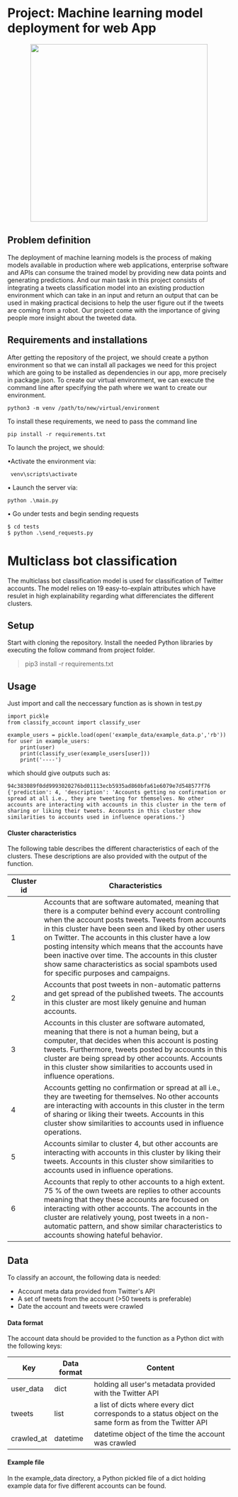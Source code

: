 # Project: Machine learning model deployment for web App
<p align="center">
<img src="https://user-images.githubusercontent.com/45092804/197417249-798510f5-60f3-4020-ae5b-e903eb4a473a.png" width="400" />
</p>

## Problem definition
The deployment of machine learning models is the process of making models available in production where web applications, enterprise software and APIs can consume the trained model by providing new data points and generating predictions. And our main task in this project consists of integrating a tweets classification model into an existing production environment which can take in an input and return an output that can be used in making practical decisions to help the user figure out if the tweets are coming from a robot. Our project come with the importance of giving people more insight about the tweeted data.

## Requirements and installations

After getting the repository of the project, we should create a python environment so that we can install all packages we need for this project which are going to be installed as dependencies in our app, more precisely in package.json. To create our virtual environment, we can execute the command line after specifying the path where we want to create our environment.
```
python3 -m venv /path/to/new/virtual/environment
```
To install these requirements, we need to pass the command line
```
pip install -r requirements.txt
```
To launch the project, we should:

•Activate the environment via:
```
 venv\scripts\activate
```
• Launch the server via:
```
python .\main.py
```
• Go under tests and begin sending requests
```
$ cd tests
$ python .\send_requests.py
```

# Multiclass bot classification

The multiclass bot classification model is used for classification of Twitter accounts. The model relies on 19 easy-to-explain attributes which have resulet in high explainability regarding what differenciates the different clusters.

## Setup
Start with cloning the repository.
Install the needed Python libraries by executing the follow command from project folder.

>pip3 install -r requirements.txt  

## Usage
Just import and call the neccessary function as is shown in test.py

    import pickle
    from classify_account import classify_user
    
    example_users = pickle.load(open('example_data/example_data.p','rb'))
    for user in example_users:
        print(user)
        print(classify_user(example_users[user]))
        print('----')

which should give outputs such as:

    94c383089f0dd9993020276bd01113ecb5935ad860bfa61e6079e7d548577f76
    {'prediction': 4, 'description': 'Accounts getting no confirmation or spread at all i.e., they are tweeting for themselves. No other accounts are interacting with accounts in this cluster in the term of sharing or liking their tweets. Accounts in this cluster show similarities to accounts used in influence operations.'}
#### Cluster characteristics
The following table describes the different characteristics of each of the clusters. These descriptions are also provided with the output of the function.

| Cluster id         | Characteristics |
|------------------------|-----------------|
| 1 | Accounts that are software automated, meaning that there is a computer behind every account controlling when the account posts tweets. Tweets from accounts in this cluster have been seen and liked by other users on Twitter. The accounts in this cluster have a low posting intensity which means that the accounts have been inactive over time. The accounts in this cluster show same characteristics as social spambots used for specific purposes and campaigns. |
| 2 | Accounts that post tweets in non-automatic patterns and get spread of the published tweets. The accounts in this cluster are most likely genuine and human accounts. |
| 3 | Accounts in this cluster are software automated, meaning that there is not a human being, but a computer, that decides when this account is posting tweets. Furthermore, tweets posted by accounts in this cluster are being spread by other accounts. Accounts in this cluster show similarities to accounts used in influence operations. |
| 4 | Accounts getting no confirmation or spread at all i.e., they are tweeting for themselves. No other accounts are interacting with accounts in this cluster in the term of sharing or liking their tweets. Accounts in this cluster show similarities to accounts used in influence operations. |
| 5 | Accounts similar to cluster 4, but other accounts are interacting with accounts in this cluster by liking their tweets. Accounts in this cluster show similarities to accounts used in influence operations. |
| 6 | Accounts that reply to other accounts to a high extent. 75 \% of the own tweets are replies to other accounts meaning that they these accounts are focused on interacting with other accounts. The accounts in the cluster are relatively young, post tweets in a non-automatic pattern, and show similar characteristics to accounts showing hateful behavior. |

## Data
To classify an account, the following data is needed:
* Account meta data provided from Twitter's API
* A set of tweets from the account (>50 tweets is preferable) 
* Date the account and tweets were crawled

#### Data format
The account data should be provided to the function as a Python dict with the following keys:

| Key         | Data format | Content |
|------------------------|-----------------|------------|
| user_data | dict | holding all user's metadata provided with the Twitter API |
| tweets | list | a list of dicts where every dict corresponds to a status object on the same form as from the Twitter API | 
| crawled_at | datetime | datetime object of the time the account was crawled|

#### Example file
In the example_data directory, a Python pickled file of a dict holding example data for five different accounts can be found.

